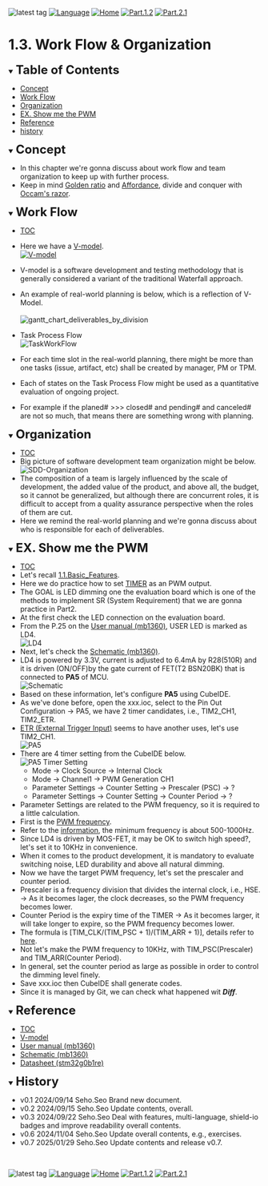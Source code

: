 ![latest tag](https://img.shields.io/github/v/tag/gtuja/CSC_MS.svg?color=brightgreen)
[![Language](https://img.shields.io/badge/Language-%E6%97%A5%E6%9C%AC%E8%AA%9E-brightgreen)](https://github.com/gtuja/CSC_MS/blob/main/Part1/3.ProcessAndOrganization.md)
[![Home](https://img.shields.io/badge/Home-Readme-brightgreen)](https://github.com/gtuja/CSC_MS/blob/main/README_en.md)
[![Part.1.2](https://img.shields.io/badge/Prev-Part.1.2-brightgreen)](https://github.com/gtuja/CSC_MS/blob/main/Part1/2.Hello%20MCU_en.md)
[![Part.2.1](https://img.shields.io/badge/Next-Part.2.1-brightgreen)](https://github.com/gtuja/CSC_MS/blob/main/Part2/1.WorFlowOnGithub_en.md)

# 1.3. Work Flow & Organization

<div id="toc"></div>
<details open>
<summary><font size="5"><b>Table of Contents</b></font></summary>

- [Concept](#Concept)
- [Work Flow](#Work_Flow)
- [Organization](#Organization)
- [EX. Show me the PWM](#Exercise)
- [Reference](#Reference)
- [history](#history)

</details>

<div id="Concept"></div>
<details open>
<summary><font size="5"><b>Concept</b></font></summary>

- In this chapter we're gonna discuss about work flow and team organization to keep up with further process.
- Keep in mind [Golden ratio](https://en.m.wikipedia.org/wiki/Golden_ratio) and [Affordance](https://en.m.wikipedia.org/wiki/Affordance), divide and conquer with [Occam's razor](https://en.m.wikipedia.org/wiki/Occam%27s_razor). 

</details>

<div id="Work_Flow"></div>
<details open>
<summary><font size="5"><b>Work Flow</b></font></summary>

- [TOC](#toc)
- Here we have a [V-model](https://kruschecompany.com/v-model-software-development-methodology/).<br>
[![V-model](https://kruschecompany.com/wp-content/uploads/2021/09/V-model-for-software-development-infographic-diagram.png)](https://kruschecompany.com/v-model-software-development-methodology/)
- V-model is a software development and testing methodology that is generally considered a variant of the traditional Waterfall approach. 
- An example of real-world planning is below, which is a reflection of V-Model.<br><br>
![gantt_chart_deliverables_by_division](https://github.com/gtuja/CSC_MS/blob/main/Resources/Part1/Part1_gantt_chart_deliverables_by_division.png)<br>
- Task Process Flow<br>
![TaskWorkFlow](https://github.com/gtuja/CSC_MS/blob/main/Resources/Part1/Part1_TaskWorkFlow.png)<br>

- For each time slot in the real-world planning, there might be more than one tasks (issue, artifact, etc) shall be created by manager, PM or TPM.
- Each of states on the Task Process Flow might be used as a quantitative evaluation of ongoing project.
- For example if the planed# >>> closed# and pending# and canceled# are not so much, that means there are something wrong with planning.

</details>

<div id="Organization"></div>
<details open>
<summary><font size="5"><b>Organization</b></font></summary>

- [TOC](#toc)
- Big picture of software development team organization might be below.<br>
![SDD-Organization](https://github.com/gtuja/CSC_MS/blob/main/Resources/Part1/Part1_SoftwareDevelopmentOrganization.png)<br>
- The composition of a team is largely influenced by the scale of development, the added value of the product, and above all, the budget, so it cannot be generalized, but although there are concurrent roles, it is difficult to accept from a quality assurance perspective when the roles of them are cut.
- Here we remind the real-world planning and we're gonna discuss about who is responsible for each of deliverables.

</details>

<div id="Exercise"></div>
<details open>
<summary><font size="5"><b>EX. Show me the PWM</b></font></summary>

- [TOC](#toc)
- Let's recall [1.1.Basic_Features](https://github.com/gtuja/CSC_MS/blob/main/Part1/1.What%20is%20MS.md#Basic_Features).
- Here we do practice how to set [TIMER](https://www.st.com/resource/en/application_note/an4013-introduction-to-timers-for-stm32-mcus-stmicroelectronics.pdf) as an PWM output.
- The GOAL is LED dimming one the evaluation board which is one of the methods to implement SR (System Requirement) that we are gonna practice in Part2.
- At the first check the LED connection on the evaluation board.
- From the P.25 on the [User manual (mb1360)](https://www.st.com/resource/en/user_manual/um2324-stm32-nucleo64-boards-mb1360-stmicroelectronics.pdf), USER LED is marked as LD4.<br>
![LD4](https://github.com/gtuja/CSC_MS/blob/main/Resources/Part1/Part1_LD4.png)
- Next, let's check the [Schematic (mb1360)](https://www.st.com/resource/en/schematic_pack/mb1360-g071rb-c02_schematic.pdf).
- LD4 is powered by 3.3V, current is adjusted to 6.4mA by R28(510R) and it is driven (ON/OFF)by the gate current of FET(T2 BSN20BK) that is connected to **PA5** of MCU.<br>
![Schematic](https://github.com/gtuja/CSC_MS/blob/main/Resources/Part1/Part1_LD4Schematic.png)
- Based on these information, let's configure **PA5** using CubeIDE.
- As we've done before, open the xxx.ioc, select to the Pin Out Configuration -> PA5, we have 2 timer candidates, i.e., TIM2_CH1, TIM2_ETR.
- [ETR (External Trigger Input)](https://blog.embeddedexpert.io/?p=2323) seems to have another uses, let's use TIM2_CH1.<br>
![PA5](https://github.com/gtuja/CSC_MS/blob/main/Resources/Part1/Part1_PA5_Setting.png)
- There are 4 timer setting from the CubeIDE below.<br>
![PA5 Timer Setting](https://github.com/gtuja/CSC_MS/blob/main/Resources/Part1/Part1_PA5_PWM_Setting.png)
  - Mode -> Clock Source -> Internal Clock
  - Mode -> Channel1 -> PWM Generation CH1
  - Parameter Settings -> Counter Setting -> Prescaler (PSC) -> ?
  - Parameter Settings -> Counter Setting -> Counter Period -> ?
- Parameter Settings are related to the PWM frequency, so it is required to a little calculation.
- First is the [PWM frequency](https://electronics.stackexchange.com/questions/79373/how-to-choose-right-pwm-frequency-for-led).
- Refer to the [information](https://www.ledyilighting.com/ja/led-pwm-dimming/), the minimum frequency is about 500-1000Hz.
- Since LD4 is driven by MOS-FET, it may be OK to switch high speed?, let's set it to 10KHz in convenience.
- When it comes to the product development, it is mandatory to evaluate switching noise, LED durability and above all natural dimming.
- Now we have the target PWM frequency, let's set the prescaler and counter period.
- Prescaler is a frequency division that divides the internal clock, i.e., HSE. -> As it becomes lager, the clock decreases, so the PWM frequency becomes lower.
- Counter Period is the expiry time of the TIMER -> As it becomes larger, it will take longer to expire, so the PWM frequency becomes lower.
- The formula is [TIM_CLK/(TIM_PSC + 1)/(TIM_ARR + 1)], details refer to [here](https://qiita.com/ShunHattori/items/68f099f1d77702d2535d).
- Not let's make the PWM frequency to 10KHz, with TIM_PSC(Prescaler) and TIM_ARR(Counter Period).
- In general, set the counter period as large as possible in order to control the dimming level finely.
- Save xxx.ioc then CubeIDE shall generate codes.
- Since it is managed by Git, we can check what happened wit ***Diff***.

</details>

<div id="Reference"></div>
<details open>
<summary><font size="5"><b>Reference</b></font></summary>

- [TOC](#toc)
- [V-model](https://kruschecompany.com/v-model-software-development-methodology/)
- [User manual (mb1360)](https://www.st.com/resource/en/user_manual/um2324-stm32-nucleo64-boards-mb1360-stmicroelectronics.pdf)
- [Schematic (mb1360)](https://www.st.com/resource/en/schematic_pack/mb1360-g071rb-c02_schematic.pdf)
- [Datasheet (stm32g0b1re)](https://www.st.com/resource/en/datasheet/stm32g0b1re.pdf)

</details>

<div id="history"></div>
<details open>
<summary><font size="5"><b>History</b></font></summary> 

- v0.1 2024/09/14 Seho.Seo Brand new document.
- v0.2 2024/09/15 Seho.Seo Update contents, overall.
- v0.3 2024/09/22 Seho.Seo Deal with features, multi-language, shield-io badges and improve readability overall contents.
- v0.6 2024/11/04 Seho.Seo Update overall contents, e.g., exercises.
- v0.7 2025/01/29 Seho.Seo Update contents and release v0.7.

</details>
<br>

![latest tag](https://img.shields.io/github/v/tag/gtuja/CSC_MS.svg?color=brightgreen)
[![Language](https://img.shields.io/badge/Language-%E6%97%A5%E6%9C%AC%E8%AA%9E-brightgreen)](https://github.com/gtuja/CSC_MS/blob/main/Part1/3.ProcessAndOrganization.md)
[![Home](https://img.shields.io/badge/Home-Readme-brightgreen)](https://github.com/gtuja/CSC_MS/blob/main/README_en.md)
[![Part.1.2](https://img.shields.io/badge/Prev-Part.1.2-brightgreen)](https://github.com/gtuja/CSC_MS/blob/main/Part1/2.Hello%20MCU_en.md)
[![Part.2.1](https://img.shields.io/badge/Next-Part.2.1-brightgreen)](https://github.com/gtuja/CSC_MS/blob/main/Part2/1.WorFlowOnGithub_en.md)